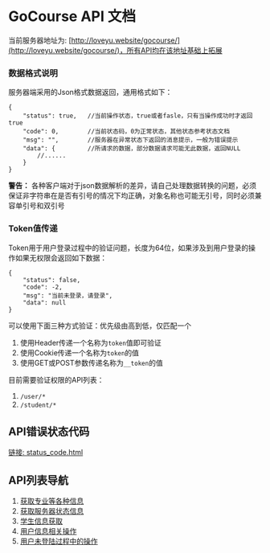 # GoCourse API 文档
当前服务器地址为: [http://loveyu.website/gocourse/](http://loveyu.website/gocourse/)，所有API均在该地址基础上拓展

### 数据格式说明
服务器端采用的Json格式数据返回，通用格式如下：
```
{
    "status": true,   //当前操作状态，true或者fasle，只有当操作成功时才返回true
    "code": 0,        //当前状态码，0为正常状态，其他状态参考状态文档
    "msg": "",        //服务器在异常状态下返回的消息提示，一般为错误提示
    "data": {         //所请求的数据，部分数据请求可能无此数据，返回NULL
        //......
    }
}
```
**警告：** 各种客户端对于json数据解析的差异，请自己处理数据转换的问题，必须保证非字符串在是否有引号的情况下均正确，对象名称也可能无引号，同时必须兼容单引号和双引号

### Token值传递
Token用于用户登录过程中的验证问题，长度为64位，如果涉及到用户登录的操作如果无权限会返回如下数据：
```
{
    "status": false,
    "code": -2,
    "msg": "当前未登录，请登录",
    "data": null
}
```
可以使用下面三种方式验证：优先级由高到低，仅匹配一个
1. 使用Header传递一个名称为`token`值即可验证
2. 使用Cookie传递一个名称为`token`的值
3. 使用GET或POST参数传递名称为`__token`的值

目前需要验证权限的API列表：
1. `/user/*`
2. `/student/*`


## API错误状态代码
[链接: status_code.html](status_code.html)

## API列表导航
1. [获取专业等各种信息](college.html)
2. [获取服务器状态信息](server_status.html)
3. [学生信息获取](student.html)
4. [用户信息相关操作](user.html)
5. [用户未登陆过程中的操作](user_action.html)
